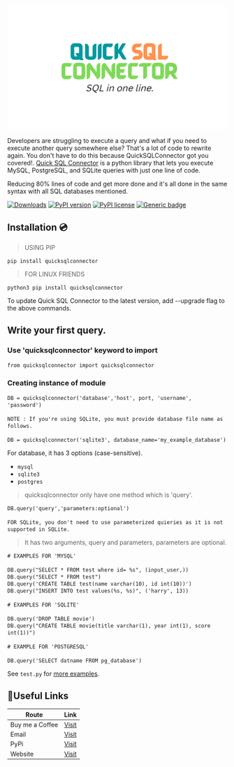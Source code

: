 ![QuickSQLConnector](./src/meta%20banner.png)

Developers are struggling to execute a query and what if you need to execute another query somewhere else? That's a lot of code to rewrite again. You don't have to do this because QuickSQLConnector got you covered!. <a href="https://quicksqlconnector.web.app/">Quick SQL Connector</a> is a python library that lets you execute MySQL, PostgreSQL, and SQLite queries with just one line of code. 

Reducing 80% lines of code and get more done and it's all done in the same syntax with all SQL databases mentioned.

[![Downloads](https://static.pepy.tech/personalized-badge/quicksqlconnector?period=month&units=international_system&left_color=black&right_color=orange&left_text=Downloads%20per%20Month)](https://pepy.tech/project/quicksqlconnector)  [![PyPI version](https://badge.fury.io/py/quicksqlconnector.svg)](https://badge.fury.io/py/quicksqlconnector)  [![PyPI license](https://img.shields.io/pypi/l/ansicolortags.svg)](https://pypi.python.org/pypi/ansicolortags/)  [![Generic badge](https://img.shields.io/badge/Developers-Happy-<COLOR>.svg)](https://shields.io/)



## Installation 💿

> USING PIP

    pip install quicksqlconnector

> FOR LINUX FRIENDS

    python3 pip install quicksqlconnector

To update Quick SQL Connector to the latest version, add --upgrade flag to the above commands.

## Write your first query.

### Use 'quicksqlconnector' keyword to import

    from quicksqlconnector import quicksqlconnector

### Creating instance of module

    DB = quicksqlconnector('database','host', port, 'username', 'password')

    NOTE : If you're using SQLite, you must provide database file name as follows.

    DB = quicksqlconnector('sqlite3', database_name='my_example_database')

For database, it has 3 options (case-sensitive).
* ```mysql```
* ```sqlite3```
* ```postgres```

> quicksqlconnector only have one method which is 'query'.

    DB.query('query','parameters:optional')

    FOR SQLite, you don't need to use parameterized quieries as it is not supported in SQLite.

> It has two arguments, query and parameters, parameters are optional.
    
    # EXAMPLES FOR 'MYSQL'

    DB.query("SELECT * FROM test where id= %s", (input_user,))
    DB.query("SELECT * FROM test")
    DB.query('CREATE TABLE test(name varchar(10), id int(10))')
    DB.query("INSERT INTO test values(%s, %s)", ('harry', 13))

    # EXAMPLES FOR 'SQLITE'

    DB.query('DROP TABLE movie')
    DB.query("CREATE TABLE movie(title varchar(1), year int(1), score int(1))")

    # EXAMPLE FOR 'POSTGRESQL'

    DB.query('SELECT datname FROM pg_database')

See `test.py` for [more examples](https://github.com/Anas-Dew/QuickSQLConnector/blob/main/src/quicksqlconnector/test.py).

## 🔗Useful Links

|    Route   | Link |
| ----------- | ----------- |
| Buy me a Coffee | [Visit](https://www.buymeacoffee.com/anasraza) |
| Email   | [Visit](mailto:anasraza1@yahoo.com)|
| PyPi |  [Visit](https://pypi.org/project/quicksqlconnector/) |
| Website | [Visit](https://quicksqlconnector.web.app/)|